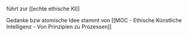 führt zur [[echte ethische KI]]

Gedanke bzw atomische Idee stammt von [[MOC - Ethische Künstliche Intelligenz - Von Prinzipien zu Prozessen]]
